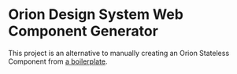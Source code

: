 # Orion Design System Web Component Generator

This project is an alternative to manually creating an Orion Stateless Component from [a boilerplate](https://github.com/AlaskaAirlines/OrionStatelessComponents__boilerplate).
